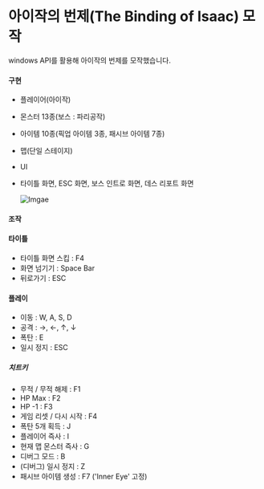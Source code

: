 # 아이작의 번제(The Binding of Isaac) 모작
windows API를 활용해 아이작의 번제를 모작했습니다.

#### 구현
- 플레이어(아이작)
- 몬스터 13종(보스 : 파리공작)
- 아이템 10종(픽업 아이템 3종, 패시브 아이템 7종)
- 맵(단일 스테이지)
- UI
- 타이틀 화면, ESC 화면, 보스 인트로 화면, 데스 리포트 화면

   ![Imgae](https://github.com/user-attachments/assets/3db1956b-8548-427d-9c69-c3942d66c3c3)


#### 조작

#### 타이틀
- 타이틀 화면 스킵 : F4
- 화면 넘기기 : Space Bar
- 뒤로가기 : ESC


#### 플레이
- 이동 : W, A, S, D
- 공격 : →, ←, ↑, ↓
- 폭탄 : E
- 일시 정지 : ESC

##### 치트키  
- 무적 / 무적 해제 : F1
- HP Max : F2
- HP -1 : F3
- 게임 리셋 / 다시 시작 : F4
- 폭탄 5개 획득 : J
- 플레이어 즉사 : I
- 현재 맵 몬스터 즉사 : G
- 디버그 모드 : B
- (디버그) 일시 정지 : Z
- 패시브 아이템 생성 : F7 ('Inner Eye' 고정)
